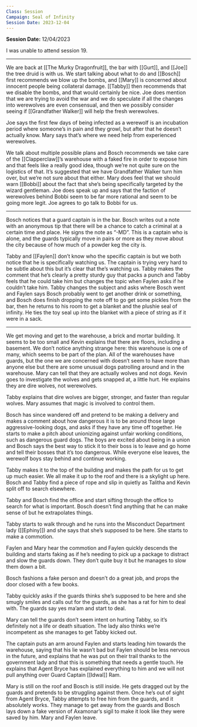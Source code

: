 ```yaml
---
Class: Session
Campaign: Seal of Infinity
Session Date: 2023-12-04
---
```

**Session Date:** 12/04/2023

I was unable to attend session 19.

---

We are back at [[The Murky Dragonfruit]], the bar with [[Gurt]], and [[Joe]] the tree druid is with us. We start talking about what to do and [[Bosch]] first recommends we blow up the bombs, and [[Mary]] is concerned about innocent people being collateral damage. [[Tabby]] then recommends that we disable the bombs, and that would certainly be nice. Joe does mention that we are trying to avoid the war and we do speculate if all the changes into werewolves are even consensual, and then we possibly consider seeing if [[Grandfather Walker]] will help the fresh werewolves.

Joe says the first few days of being infected as a werewolf is an incubation period where someone’s in pain and they growl, but after that he doesn’t actually know. Mary says that’s where we need help from experienced werewolves.

We talk about multiple possible plans and Bosch recommends we take care of the [[Clapperclaw]]’s warehouse with a faked fire in order to expose him and that feels like a really good idea, though we’re not quite sure on the logistics of that. It’s suggested that we have Grandfather Walker turn him over, but we’re not sure about that either. Mary does feel that we should warn [[Bobbi]] about the fact that she’s being specifically targeted by the wizard gentleman. Joe does speak up and says that the faction of werewolves behind Bobbi seem to be far more rational and seem to be going more legit. Joe agrees to go talk to Bobbi for us.

---

Bosch notices that a guard captain is in the bar. Bosch writes out a note with an anonymous tip that there will be a chance to catch a criminal at a certain time and place. He signs the note as “-MD”. This is a captain who is alone, and the guards typically move in pairs or more as they move about the city because of how much of a powder keg the city is.

Tabby and [[Faylen]] don’t know who the specific captain is but we both notice that he is specifically watching us. The captain is trying very hard to be subtle about this but it’s clear that the’s watching us. Tabby makes the comment that he’s clearly a pretty sturdy guy that packs a punch and Tabby feels that he could take him but changes the topic when Faylen asks if he couldn’t take him. Tabby changes the subject and asks where Bosch went and Faylen says Bosch probably went to get another drink or something, and Bosch does finish dropping the note off to go get some pickles from the bar, then he returns to his room to get a blanket and the plushie seal of infinity. He ties the toy seal up into the blanket with a piece of string as if it were in a sack.

---

We get moving and get to the warehouse, a brick and mortar building. It seems to be too small and Kevin explains that there are floors, including a basement. We don’t notice anything strange here: this warehouse is one of many, which seems to be part of the plan. All of the warehouses have guards, but the one we are concerned with doesn’t seem to have more than anyone else but there are some unusual dogs patrolling around and in the warehouse. Mary can tell that they are actually wolves and not dogs. Kevin goes to investigate the wolves and gets snapped at, a little hurt. He explains they are dire wolves, not werewolves.

Tabby explains that dire wolves are bigger, stronger, and faster than regular wolves. Mary assumes that magic is involved to control them.

Bosch has since wandered off and pretend to be making a delivery and makes a comment about how dangerous it is to be around those large aggressive-looking dogs, and asks if they have any time off together. He starts to make a pitch about unionizing against unfair working conditions, such as dangerous guard dogs. The boys are excited about being in a union and Bosch says the best way to stick it to their boss is to leave and go home and tell their bosses that it’s too dangerous. While everyone else leaves, the werewolf boys stay behind and continue working.

Tabby makes it to the top of the building and makes the path for us to get up much easier. We all make it up to the roof and there is a skylight up here. Bosch and Tabby find a piece of rope and slip in quietly as Talitha and Kevin split off to search elsewhere.

Tabby and Bosch find the office and start sifting through the office to search for what is important. Bosch doesn’t find anything that he can make sense of but he extrapolates things.

Tabby starts to walk through and he runs into the Misconduct Department lady ([[Ephiny]]) and she says that she’s supposed to be here. She starts to make a commotion.

Faylen and Mary hear the commotion and Faylen quickly descends the building and starts faking as if he’s needing to pick up a package to distract and slow the guards down. They don’t quite buy it but he manages to slow them down a bit.

Bosch fashions a fake person and doesn’t do a great job, and props the door closed with a few books.

Tabby quickly asks if the guards thinks she’s supposed to be here and she smugly smiles and calls out for the guards, as she has a rat for him to deal with. The guards say yes ma’am and start to deal.

Mary can tell the guards don’t seem intent on hurting Tabby, so it’s definitely not a life or death situation. The lady also thinks we’re incompetent as she manages to get Tabby kicked out.

The captain puts an arm around Faylen and starts leading him towards the warehouse, saying that his lie wasn’t bad but Faylen should be less nervous in the future, and explains that he was put on their trail thanks to the government lady and that this is something that needs a gentle touch. He explains that Agent Bryce has explained everything to him and we will not pull anything over Guard Captain [[Idwal]] Ram.

Mary is still on the roof and Bosch is still inside. He gets dragged out by the guards and pretends to be struggling against them. Once he’s out of sight from Agent Bryce, Tabby attempts to free him from the guards, and it absolutely works. They manage to get away from the guards and Bosch lays down a fake version of Axamonar’s sigil to make it look like they were saved by him. Mary and Faylen leave.